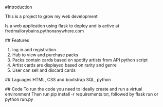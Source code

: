 #Introduction 

This is a project to grow my web development 

Is a web application using flask to deploy and is active at fredmallorybains.pythonanywhere.com

## Features
1. log in and registration
2. Hub to view and purchase packs
3. Packs contain cards based on spotify artists from API python script
4. Artist cards are displayed based on rarity and genre
5. User can sell and discard cards

## Laguages 
HTML, CSS and bootstrap 
SQL, python

## Code 
To run the code you need to ideally create and run a virtual environment 
Then run pip install -r requirements.txt, followed by flask run or python run.py



